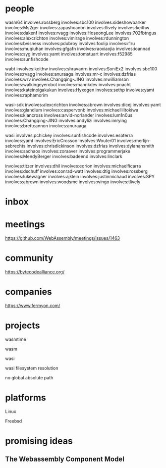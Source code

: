 # people

wasm64
involves:rossberg
involves:sbc100
involves:sideshowbarker
involves:Ms2ger
involves:zapashcanon
involves:tlively
involves:keithw
involves:dakenf
involves:rvagg
involves:HoseongLee
involves:702fbtngus
involves:alexcrichton
involves:vimirage
involves:rdunnington
involves:bvisness
involves:pdubroy
involves:foolip
involves:r1ru
involves:muqiuhan
involves:gfgafn
involves:raoxiaojia
involves:ioannad
involves:syg
involves:yamt
involves:tomstuart
involves:f52985
involves:sunfishcode


wabt
involves:keithw
involves:shravanrn
involves:SoniEx2
involves:sbc100
involves:rvagg
involves:anuraaga
involves:mr-c
involves:dzfrias
involves:wrv
involves:Changqing-JING
involves:mwilliamson
involves:walkingeyerobot
involves:mannkdev
involves:pnacht
involves:kateinoigakukun
involves:Hyxogen
involves:sethp
involves:yamt
involves:raphamorim


wasi-sdk
involves:alexcrichton
involves:abrown
involves:dicej
involves:yamt
involves:glandium
involves:caspervonb
involves:michaellilltokiwa
involves:kiancross
involves:arvid-norlander
involves:lum1n0us
involves:Changqing-JING
involves:andylizi
involves:imrying
involves:brettcannon
involves:anuraaga


wasi
involves:pchickey
involves:sunfishcode
involves:esoterra
involves:yamt
involves:EricCrosson
involves:Wouter01
involves:merlijn-sebrechts
involves:chrisdickinson
involves:dzfrias
involves:dylanahsmith
involves:sachaos
involves:zoraaver
involves:programmerjake
involves:MendyBerger
involves:badeend
involves:linclark


involves:titzer
involves:dhil
involves:eqrion
involves:michaelficarra
involves:dschuff
involves:conrad-watt
involves:dtig
involves:rossberg
involves:lukewagner
involves:ajklein
involves:justinmichaud
involves:SPY
involves:abrown
involves:woodsmc
involves:wingo
involves:tlively

# inbox

# meetings

https://github.com/WebAssembly/meetings/issues/1463

# community

https://bytecodealliance.org/

# companies

https://www.fermyon.com/


# projects

wasmtime

wasm

wasi


wasi filesystem resolution

no global absolute path


# platforms

Linux 

Freebsd





# promising ideas

## The Webassembly Component Model

